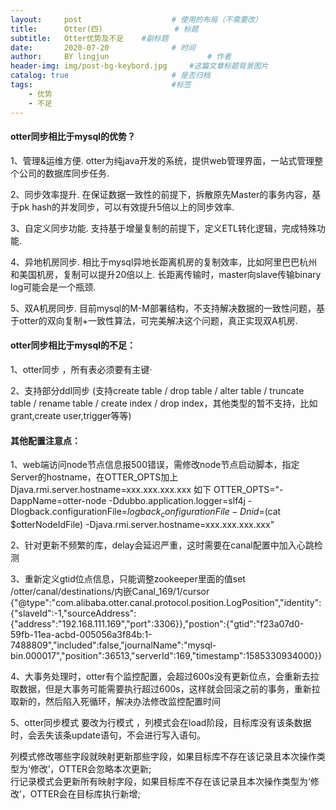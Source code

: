 ```yaml
---
layout:     post   				    # 使用的布局（不需要改）
title:      Otter(四) 				# 标题 
subtitle:   Otter优势及不足    #副标题
date:       2020-07-20 				# 时间
author:     BY lingjun						# 作者
header-img: img/post-bg-keybord.jpg 	#这篇文章标题背景图片
catalog: true 						# 是否归档
tags:								#标签
    - 优势
    - 不足
---
```


#### otter同步相比于mysql的优势？

1、管理&运维方便.  otter为纯java开发的系统，提供web管理界面，一站式管理整个公司的数据库同步任务.  <br />

2、同步效率提升.  在保证数据一致性的前提下，拆散原先Master的事务内容，基于pk hash的并发同步，可以有效提升5倍以上的同步效率. <br />

3、自定义同步功能.   支持基于增量复制的前提下，定义ETL转化逻辑，完成特殊功能. <br />

4、异地机房同步.   相比于mysql异地长距离机房的复制效率，比如阿里巴巴杭州和美国机房，复制可以提升20倍以上. 长距离传输时，master向slave传输binary log可能会是一个瓶颈.<br />

5、双A机房同步.   目前mysql的M-M部署结构，不支持解决数据的一致性问题，基于otter的双向复制+一致性算法，可完美解决这个问题，真正实现双A机房. <br />

#### otter同步相比于mysql的不足：
1、otter同步 ，所有表必须要有主键·<br />

2、支持部分ddl同步  (支持create table / drop table / alter table / truncate table / rename table / create index / drop index，其他类型的暂不支持，比如grant,create user,trigger等等)<br />

#### 其他配置注意点：
1、web端访问node节点信息报500错误，需修改node节点启动脚本，指定Server的hostname，在OTTER_OPTS加上Djava.rmi.server.hostname=xxx.xxx.xxx.xxx 如下
OTTER_OPTS="-DappName=otter-node -Ddubbo.application.logger=slf4j -Dlogback.configurationFile=$logback_configurationFile -Dnid=$(cat $otterNodeIdFile) -Djava.rmi.server.hostname=xxx.xxx.xxx.xxx"<br />

2、针对更新不频繁的库，delay会延迟严重，这时需要在canal配置中加入心跳检测<br />

3、重新定义gtid位点信息，只能调整zookeeper里面的值set  /otter/canal/destinations/内嵌Canal_169/1/cursor  {"@type":"com.alibaba.otter.canal.protocol.position.LogPosition","identity":{"slaveId":-1,"sourceAddress":{"address":"192.168.111.169","port":3306}},"postion":{"gtid":"f23a07d0-59fb-11ea-acbd-005056a3f84b:1-7488809","included":false,"journalName":"mysql-bin.000017","position":36513,"serverId":169,"timestamp":1585330934000}}<br />

4、大事务处理时，otter有个监控配置，会超过600s没有更新位点，会重新去拉取数据，但是大事务可能需要执行超过600s，这样就会回滚之前的事务，重新拉取新的，然后陷入死循环，解决办法修改监控配置时间<br />

5、otter同步模式 要改为行模式 ，列模式会在load阶段，目标库没有该条数据时，会丢失该条update语句，不会进行写入语句。<br />

列模式修改哪些字段就映射更新那些字段，如果目标库不存在该记录且本次操作类型为‘修改’，OTTER会忽略本次更新;<br />
行记录模式会更新所有映射字段，如果目标库不存在该记录且本次操作类型为‘修改’，OTTER会在目标库执行新增;

